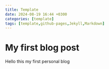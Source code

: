 ```yaml
---
title: Template
date: 2024-08-19 16:44 +0300
categories: [template]
tags: [template,github-pages,Jekyll,Markdown]
---
```

# My first blog post
Hello this my first personal blog 

